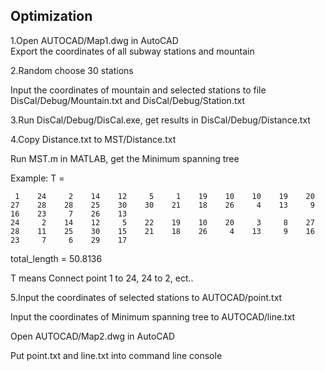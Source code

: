 ## Optimization

1.Open AUTOCAD/Map1.dwg in AutoCAD  
Export the coordinates of all subway stations and mountain


2.Random choose 30 stations

Input the coordinates of mountain and selected stations to file DisCal/Debug/Mountain.txt and DisCal/Debug/Station.txt

3.Run DisCal/Debug/DisCal.exe, get results in DisCal/Debug/Distance.txt


4.Copy Distance.txt to MST/Distance.txt


Run MST.m in MATLAB, get the Minimum spanning tree

Example:
T =

     1    24     2    14    12     5     1    19    10    10    19    20    27    28    28    25    30    30    21    18    26     4    13     9    16    23     7    26    13
    24     2    14    12     5    22    19    10    20     3     8    27    28    11    25    30    15    21    18    26     4    13     9    16    23     7     6    29    17
total_length = 50.8136

T means Connect point 1 to 24, 24 to 2, ect..


5.Input the coordinates of selected stations to AUTOCAD/point.txt

Input the coordinates of Minimum spanning tree to AUTOCAD/line.txt

Open AUTOCAD/Map2.dwg in AutoCAD

Put point.txt and line.txt into command line console
